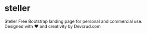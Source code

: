 # steller
Steller Free Bootstrap landing page for personal and commercial use. Designed with ♥️ and creativity by Devcrud.com
